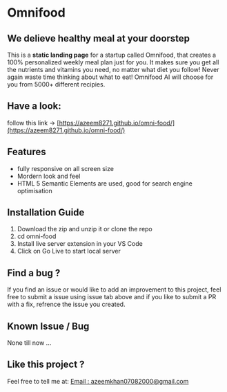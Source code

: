 # Omnifood

## We delieve healthy meal at your doorstep

This is a **static landing page** for a startup called Omnifood, that creates a 100% personalized weekly meal plan just for you. It makes sure you get all the nutrients and vitamins you need, no matter what diet you follow! Never again waste time thinking about what to eat! Omnifood AI will choose for you from 5000+ different recipies.

## Have a look:

follow this link -> [https://azeem8271.github.io/omni-food/](https://azeem8271.github.io/omni-food/)

## Features

- fully responsive on all screen size
- Mordern look and feel
- HTML 5 Semantic Elements are used, good for search engine optimisation

## Installation Guide

1. Download the zip and unzip it or clone the repo
2. cd omni-food
3. Install live server extension in your VS Code
4. Click on Go Live to start local server

## Find a bug ?

If you find an issue or would like to add an improvement to this project, feel free to submit a issue using issue tab above and if you like to submit a PR with a fix, refrence the issue you created.

## Known Issue / Bug

None till now ...

## Like this project ?

Feel free to tell me at:
<a href="mailto:azeemkhan07082000@gmail.com">Email : azeemkhan07082000@gmail.com</a>

